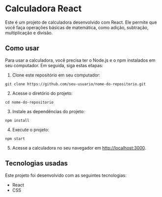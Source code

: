 # Calculadora React

Este é um projeto de calculadora desenvolvido com React. Ele permite que você faça operações básicas de matemática, como adição, subtração, multiplicação e divisão.

## Como usar

Para usar a calculadora, você precisa ter o Node.js e o npm instalados em seu computador. Em seguida, siga estas etapas:

1. Clone este repositório em seu computador:

```
git clone https://github.com/seu-usuario/nome-do-repositorio.git
```

2. Acesse o diretório do projeto:

```
cd nome-do-repositorio
```

3. Instale as dependências do projeto:

```
npm install
```

4. Execute o projeto:

```
npm start
```

5. Acesse a calculadora no seu navegador em [http://localhost:3000](http://localhost:3000).

## Tecnologias usadas

Este projeto foi desenvolvido com as seguintes tecnologias:

- React
- CSS
